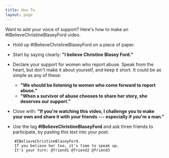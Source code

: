 ```yaml
---
title: How To
layout: page
---
```


Want to add your voice of support? Here's how to make an #IBelieveChristineBlaseyFord video.

* Hold up #IBelieveChristineBlaseyFord on a piece of paper.

* Start by saying clearly: **"I believe Christine Blasey Ford."**

* Declare your support for women who report abuse.  Speak from the heart, but don't make it about yourself, and keep it short.  It could be as simple as any of these:
    * **"We should be listening to women who come forward to report abuse."**
    * **"When a survivor of abuse chooses to share her story, she deserves our support."**

* Close with: **"If you're watching this video, I challenge you to make your own and share it with your friends --- especially if you're a man."**

* Use the tag **#IBelieveChristineBlaseyFord**
  and ask three friends to participate,
  by pasting this text into your post:

```
    #IBelieveChristineBlaseyFord.
    If you believe her too, it's time to speak up.
    It's your turn: @friend1 @friend2 @friend3
```
